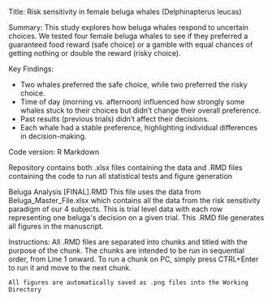Title: Risk sensitivity in female beluga whales (Delphinapterus leucas)

Summary: This study explores how beluga whales respond to uncertain choices. We tested four female beluga whales to see if they preferred a guaranteed food reward (safe choice) or a gamble with equal chances of getting nothing or double the reward (risky choice).

Key Findings:
- Two whales preferred the safe choice, while two preferred the risky choice.
- Time of day (morning vs. afternoon) influenced how strongly some whales stuck to their choices but didn’t change their overall preference.
- Past results (previous trials) didn’t affect their decisions.
- Each whale had a stable preference, highlighting individual differences in decision-making.


Code version: R Markdown

Repository contains both .xlsx files containing the data and .RMD files containing the code to run all statistical tests and figure generation

Beluga Analysis [FINAL].RMD
	This file uses the data from Beluga_Master_File.xlsx which contains all the data from the risk sensitivity paradigm of our 4 subjects. 
	This is trial level data with each row representing one beluga's decision on a given trial.
	This .RMD file generates all figures in the manuscript.

Instructions:
	All .RMD files are separated into chunks and titled with the purpose of the chunk.
	The chunks are intended to be run in sequential order, from Line 1 onward.
	To run a chunk on PC, simply press CTRL+Enter to run it and move to the next chunk.
	
	All figures are automatically saved as .png files into the Working Directory

